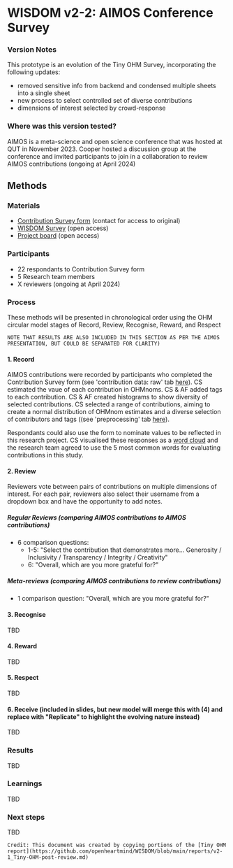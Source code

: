 # WISDOM v2-2: AIMOS Conference Survey

### Version Notes
This prototype is an evolution of the Tiny OHM Survey, incorporating the following updates:
- removed sensitive info from backend and condensed multiple sheets into a single sheet
- new process to select controlled set of diverse contributions
- dimensions of interest selected by crowd-response

### Where was this version tested?
AIMOS is a meta-science and open science conference that was hosted at QUT in November 2023. Cooper hosted a discussion group at the conference and invited participants to join in a collaboration to review AIMOS contributions (ongoing at April 2024)

## Methods
### Materials
- [Contribution Survey form](https://forms.gle/nyAr8baUuQ23FdUK9) (contact for access to original)
- [WISDOM Survey](https://docs.google.com/spreadsheets/d/1kQJM2kEVulzwXBQZuvR46wxaQY5_ohm0rbndIkdEkSE/edit?usp=sharing) (open access)
- [Project board](https://github.com/orgs/openheartmind/projects/1) (open access)

### Participants
- 22 respondants to Contribution Survey form
- 5 Research team members
- X reviewers (ongoing at April 2024)

### Process
These methods will be presented in chronological order using the OHM circular model stages of Record, Review, Recognise, Reward, and Respect 
~~~ 
NOTE THAT RESULTS ARE ALSO INCLUDED IN THIS SECTION AS PER THE AIMOS PRESENTATION, BUT COULD BE SEPARATED FOR CLARITY)
~~~

#### 1. Record
AIMOS contributions were recorded by participants who completed the Contribution Survey form (see 'contribution data: raw' tab [here](https://docs.google.com/spreadsheets/d/1kQJM2kEVulzwXBQZuvR46wxaQY5_ohm0rbndIkdEkSE/edit?usp=sharing)). CS estimated the vaue of each contribution in OHMnoms. CS & AF added tags to each contribution. CS & AF created histograms to show diversity of selected contributions. CS selected a range of contributions, aiming to create a normal distribution of OHMnom estimates and a diverse selection of contributors and tags ((see 'preprocessing' tab [here](https://docs.google.com/spreadsheets/d/1kQJM2kEVulzwXBQZuvR46wxaQY5_ohm0rbndIkdEkSE/edit?usp=sharing)). 

Respondants could also use the form to nominate values to be reflected in this research project. CS visualised these responses as a [word cloud](https://drive.google.com/open?id=10N0Z2mfRE1JZ8SjMG4CnT_U2Xju_b9VQ&usp=drive_fs) and the research team agreed to use the 5 most common words for evaluating contributions in this study. 

#### 2. Review
Reviewers vote between pairs of contributions on multiple dimensions of interest. For each pair, reviewers also select their username from a dropdown box and have the opportunity to add notes.

##### Regular Reviews (comparing AIMOS contributions to AIMOS contributions)
- 6 comparison questions:
  - 1-5: "Select the contribution that demonstrates more... Generosity / Inclusivity / Transparency /	Integrity /	Creativity"
  - 6: "Overall, which are you more grateful for?"

##### Meta-reviews  (comparing AIMOS contributions to review contributions)
- 1 comparison question: "Overall, which are you more grateful for?"

#### 3. Recognise
TBD

#### 4. Reward
TBD

#### 5. Respect
TBD

#### 6. Receive (included in slides, but new model will merge this with (4) and replace with "Replicate" to highlight the evolving nature instead)
TBD

### Results
TBD

### Learnings
TBD

### Next steps
TBD


~~~
Credit: This document was created by copying portions of the [Tiny OHM report](https://github.com/openheartmind/WISDOM/blob/main/reports/v2-1_Tiny-OHM-post-review.md)

